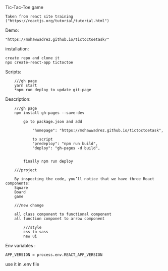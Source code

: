 Tic-Tac-Toe game

    Taken from react site training ("https://reactjs.org/tutorial/tutorial.html")

Demo:

    "https://mohawwadrez.github.io/tictoctoetask/"

installation:

    create repo and clone it
    npx create-react-app tictoctoe

Scripts:

        ///gh page
        yarn start
        *npm run deploy to update git-page

Description:

        ///gh page
        npm install gh-pages --save-dev

            go to package.json and add

                "homepage": "https://mohawwadrez.github.io/tictoctoetask",

                to script
                "predeploy": "npm run build",
                "deploy": "gh-pages -d build",
           

            finally npm run deploy

        ///project

        By inspecting the code, you’ll notice that we have three React components:
        Square
        Board
        game

        ///new change

        all class component to functional component
        all function componet to arrow component
        
            ///style 
            css to sass
            new ui 

Env variables :

`APP_VERSION = process.env.REACT_APP_VERSION`

use it in .env file


